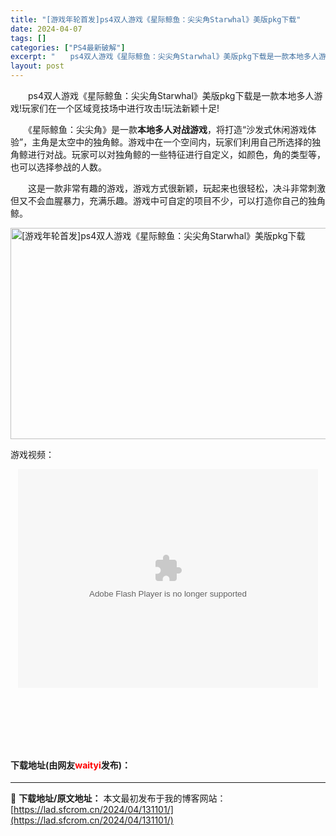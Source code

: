 ```yaml
---
title: "[游戏年轮首发]ps4双人游戏《星际鲸鱼：尖尖角Starwhal》美版pkg下载"
date: 2024-04-07
tags: []
categories: ["PS4最新破解"]
excerpt: "　　ps4双人游戏《星际鲸鱼：尖尖角Starwhal》美版pkg下载是一款本地多人游戏!玩家们在一个区域竞技场中进行攻击!玩法新颖十足! 　　《星际鲸鱼：尖尖角》是一款本地多人对战游戏，将打造&ldquo;沙发式休闲游戏体验&rdquo;，主角是太空中的独角鲸。游戏中在一个空间内，玩家们利用自己所选&hellip;"
layout: post
---
```


 <p>　　ps4双人游戏《星际鲸鱼：尖尖角Starwhal》美版pkg下载是一款本地多人游戏!玩家们在一个区域竞技场中进行攻击!玩法新颖十足!</p> <p>　　《星际鲸鱼：尖尖角》是一款<strong>本地多人对战游戏</strong>，将打造&ldquo;沙发式休闲游戏体验&rdquo;，主角是太空中的独角鲸。游戏中在一个空间内，玩家们利用自己所选择的独角鲸进行对战。玩家可以对独角鲸的一些特征进行自定义，如颜色，角的类型等，也可以选择参战的人数。</p> <p>　　这是一款非常有趣的游戏，游戏方式很新颖，玩起来也很轻松，决斗非常刺激但又不会血腥暴力，充满乐趣。游戏中可自定的项目不少，可以打造你自己的独角鲸。</p> <p><img src="https://lad.sfcrom.cn/wp-content/uploads/2024/04/20240407_661278900923e.webp" style="width: 600px; height: 338px;" alt="[游戏年轮首发]ps4双人游戏《星际鲸鱼：尖尖角Starwhal》美版pkg下载" /></p> <p>游戏视频：</p> <p style="text-align: center;"><embed align="middle" allowfullscreen="true" allowscriptaccess="always" height="350" quality="high" src="//player.video.iqiyi.com/b82df514f637cde479903ff543467202/0/0/w_19rtbehdvl.swf-albumId=5283491309-tvId=5283491309-isPurchase=0-cnId=undefined" type="application/x-shockwave-flash" width="480"></embed></p> <p style="text-align: center;">&nbsp;</p> <p>&nbsp;</p> <p>&nbsp;</p> <p><h4>下载地址(由网友<font color="red">waityi</font>发布)：</h4></p> 

---
📖 **下载地址/原文地址：** 本文最初发布于我的博客网站：[https://lad.sfcrom.cn/2024/04/131101/](https://lad.sfcrom.cn/2024/04/131101/)
